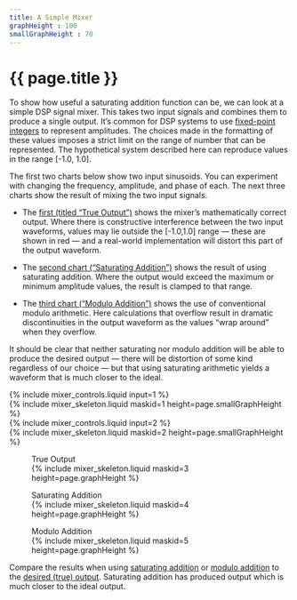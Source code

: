```yaml
---
title: A Simple Mixer
graphHeight : 100
smallGraphHeight : 70
---
```


# {{ page.title }}

<link href="mixer.css" rel="stylesheet">

To show how useful a saturating addition function can be, we can look
at a simple DSP signal mixer. This takes two input signals and combines 
them to produce a single output. It’s common for DSP systems to use
[fixed-point integers](https://en.wikipedia.org/wiki/Fixed-point_arithmetic)
to represent amplitudes. The choices made in the formatting of these values
imposes a strict limit on the range of number that can be represented. The
hypothetical system described here can reproduce values in the range
\[-1.0, 1.0\].

The first two charts below show two input sinusoids. You can experiment
with changing the frequency, amplitude, and phase of each. The next three
charts show the result of mixing the two input signals.

-   The [first (titled “True Output”)](#graphSum) shows the mixer’s mathematically
    correct output. Where there is constructive interference between the two input
    waveforms, values may lie outside the \[-1.0,1.0\] range &mdash; these are
    shown in red &mdash; and a real-world implementation will distort this
    part of the output waveform.

-   The [second chart (“Saturating Addition”)](#graphSatSum) shows the result of
    using saturating addition. Where the output would exceed the maximum or
    minimum amplitude values, the result is clamped to that range.

-   The [third chart (“Modulo Addition”)](#graphModSum) shows the use of
    conventional modulo arithmetic. Here calculations that overflow result in
    dramatic discontinuities in the output waveform as the values “wrap around”
    when they overflow.

It should be clear that neither saturating nor modulo addition will be able to
produce the desired output — there will be distortion of some kind regardless
of our choice — but that using saturating arithmetic yields a waveform that is
much closer to the ideal.

<div class="run">
  <div>
{% include mixer_controls.liquid input=1 %}
    <div id="graph1">
{% include mixer_skeleton.liquid maskid=1 height=page.smallGraphHeight %}
    </div>
  </div>

  <div>
{% include mixer_controls.liquid input=2 %}
    <div id="graph2">
{% include mixer_skeleton.liquid maskid=2 height=page.smallGraphHeight %}
    </div>
  </div>
</div>

<figure>
   <figcaption>True Output</figcaption>
  <div id="graphSum">
{% include mixer_skeleton.liquid maskid=3 height=page.graphHeight %}
  </div>
</figure>

<div class="run">
  <figure>
    <figcaption>Saturating Addition</figcaption>
    <div id="graphSatSum">
{% include mixer_skeleton.liquid maskid=4 height=page.graphHeight %}
    </div>
  </figure>
  <figure>
    <figcaption>Modulo Addition</figcaption>
    <div id="graphModSum">
{% include mixer_skeleton.liquid maskid=5 height=page.graphHeight %}
    </div>
  </figure>
</div>

Compare the results when using [saturating addition](#graphSatSum) or
[modulo addition](#graphModSum) to the
[desired (true) output](#graphSum). Saturating addition has produced
output which is much closer to the ideal output.

<script type="module">
  import { mixerPage } from './mixer.js'
  document.addEventListener('DOMContentLoaded', mixerPage)
</script>
